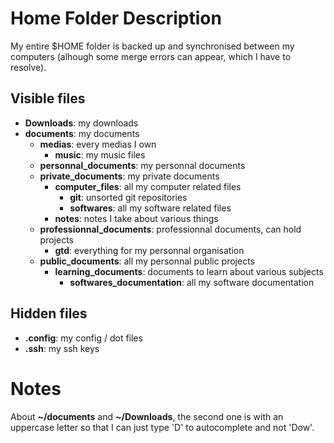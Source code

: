 # Home Folder Description

My entire $HOME folder is backed up and synchronised between my computers (alhough some merge errors can appear, which I have to resolve).

## Visible files

  - **Downloads**: my downloads
  - **documents**: my documents
    - **medias**: every medias I own
      - **music**: my music files
    - **personnal_documents**: my personnal documents
    - **private_documents**: my private documents
      - **computer_files**: all my computer related files
        - **git**: unsorted git repositories
        - **softwares**: all my software related files
      - **notes**: notes I take about various things
    - **professionnal_documents**: professionnal documents, can hold projects
      - **gtd**: everything for my personnal organisation
    - **public_documents**: all my personnal public projects
      - **learning_documents**: documents to learn about various subjects
          - **softwares_documentation**: all my software documentation

## Hidden files

  - **.config**: my config / dot files
  - **.ssh**: my ssh keys

# Notes
About **~/documents** and **~/Downloads**, the second one is with an uppercase letter so that I can just type 'D' to autocomplete and not 'Dow'.
